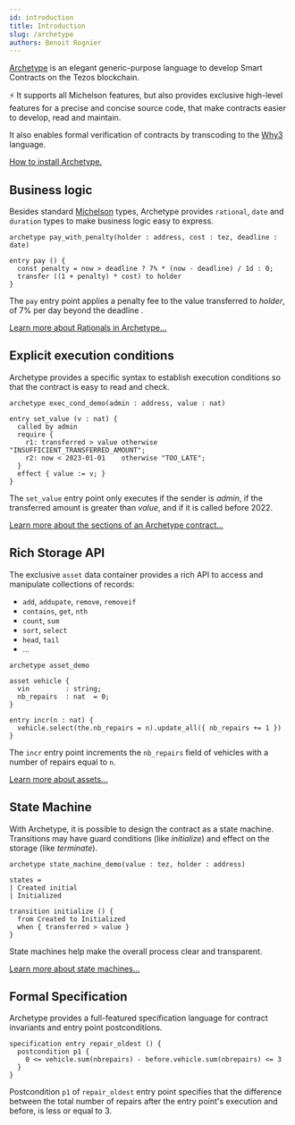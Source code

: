 ```yaml
---
id: introduction
title: Introduction
slug: /archetype
authors: Benoit Rognier
---
```


[Archetype](https://archetype-lang.org) is an elegant generic-purpose language to develop Smart Contracts on the Tezos blockchain.

⚡️ It supports all Michelson features, but also provides exclusive high-level features for a precise and concise source code, that make contracts easier to develop, read and maintain.

It also enables formal verification of contracts by transcoding to the [Why3](http://why3.lri.fr/) language.

[How to install Archetype.](https://archetype-lang.org/docs/installation)

## Business logic

Besides standard [Michelson](/michelson) types, Archetype provides `rational`, `date` and `duration` types to make business logic easy to express.

```archetype
archetype pay_with_penalty(holder : address, cost : tez, deadline : date)

entry pay () {
  const penalty = now > deadline ? 7% * (now - deadline) / 1d : 0;
  transfer ((1 + penalty) * cost) to holder
}
```

The `pay` entry point applies a penalty fee to the value transferred to _holder_, of 7% per day beyond the deadline .

[Learn more about Rationals in Archetype...](https://archetype-lang.org/docs/reference/types/#rational)

## Explicit execution conditions

Archetype provides a specific syntax to establish execution conditions so that the contract is easy to read and check.

```archetype
archetype exec_cond_demo(admin : address, value : nat)

entry set_value (v : nat) {
  called by admin
  require {
    r1: transferred > value otherwise "INSUFFICIENT_TRANSFERRED_AMOUNT";
    r2: now < 2023-01-01    otherwise "TOO_LATE";
  }
  effect { value := v; }
}
```

The `set_value` entry
point only executes if the sender is _admin_, if the transferred amount is greater than _value_, and if it is called before 2022.

 [Learn more about the sections of an Archetype contract...](https://archetype-lang.org/docs/reference/declarations/entrypoint#sections)

## Rich Storage API

The exclusive `asset` data container provides a rich API to access and manipulate collections of records:
* `add`, `addupate`, `remove`, `removeif`
* `contains`, `get`, `nth`
* `count`, `sum`
* `sort`, `select`
* `head`, `tail`
* ...

```archetype
archetype asset_demo

asset vehicle {
  vin         : string;
  nb_repairs  : nat  = 0;
}

entry incr(n : nat) {
  vehicle.select(the.nb_repairs = n).update_all({ nb_repairs += 1 })
}
```
The `incr` entry point increments the `nb_repairs` field of vehicles with a number of repairs equal to `n`.

[Learn more about assets...](https://archetype-lang.org/docs/asset)

## State Machine

With Archetype, it is possible  to design the contract as a state machine. Transitions may have guard conditions (like _initialize_) and effect on the storage (like _terminate_).

```archetype
archetype state_machine_demo(value : tez, holder : address)

states =
| Created initial
| Initialized

transition initialize () {
  from Created to Initialized
  when { transferred > value }
}
```

State machines help make the overall process clear and transparent.

[Learn more about state machines...](https://archetype-lang.org/docs/statemachine)

## Formal Specification

Archetype provides a full-featured specification language for contract invariants and entry point postconditions.

```archetype
specification entry repair_oldest () {
  postcondition p1 {
    0 <= vehicle.sum(nbrepairs) - before.vehicle.sum(nbrepairs) <= 3
  }
}
```

Postcondition `p1` of `repair_oldest` entry point specifies that the difference between the total number of repairs after the entry point's execution and before, is less or equal to 3.
